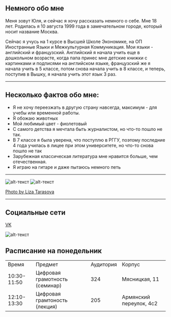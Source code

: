 ## Немного обо мне 

  Меня зовут Юля, и сейчас я хочу рассказать немного о себе. Мне 18 лет. Родилась я 10 августа 1999 года в замечательном городе, который носит название Москва. 

  Сейчас я учусь на 1 курсе в Высшей Школе Экономике, на ОП Иностранные Языки и Межкультурная Коммуникация. Мои языки -  английский и французский. Английский я начала учить еще в дошкольном возрасте, когда папа принес мне детские книжки с картинками и подписями на английском языке, французский же я начала учить в 5 классе, потом снова начала учить в 8 классе, и теперь, поступив в Вышку, я начала учить этот язык 3 раз.
***
## Несколько фактов обо мне:
* Я не хочу переезжать в другую страну навсегда, максимум - для учебы или временной работы.
* Я обожаю животных
* Мой любимый цвет -  фиолетовый
* С самого детства я мечтала быть журналистом, но что-то пошло не так.
* В 7 классе я была уверена, что поступлю в РГГУ, поэтому последние 4 года училась в лицее при этом университете, но что-то снова пошло не так
* Зарубежная классическая литература мне нравится больше, чем отечественная.
* Я играю на гитаре и даже пытаюсь немного петь
***
![alt-текст](http://a.radikal.ru/a16/1801/8a/e1f4647f9347.jpg)
![alt-текст](http://a.radikal.ru/a31/1801/56/e18198d71ca3.jpg)

[Photo by Liza Tarasova](https://vk.com/poprobuiugadai)
***
## Социальные сети
[VK](https://vk.com/ju_julia_ss) 

![alt-текст](http://c.radikal.ru/c05/1801/15/86997d30bd0a.png)

## Расписание на понедельник
<table>
<tr>
<td>Время</td>
<td>Предмет</td>
<td>Аудитория</td>
<td>Корпус</td>
</tr>
<tr>
<td>10:30-11:50</td>
<td>Цифровая грамотность (семинар)</td>
<td>324</td>
<td>Мясницкая, 11</td>
</tr>
 <tr>
<td>12:10-13:30</td>
<td>Цифровая грамтоность (лекция)</td>
<td>205</td>
<td>Армянский переулок, 4с2</td>
</tr>
</table>

